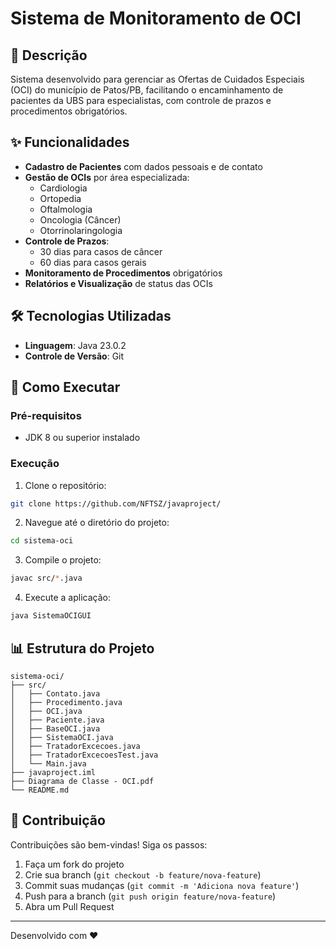# Sistema de Monitoramento de OCI 

## 📝 Descrição

Sistema desenvolvido para gerenciar as Ofertas de Cuidados Especiais (OCI) do município de Patos/PB, facilitando o encaminhamento de pacientes da UBS para especialistas, com controle de prazos e procedimentos obrigatórios.

## ✨ Funcionalidades

- **Cadastro de Pacientes** com dados pessoais e de contato
- **Gestão de OCIs** por área especializada:
  - Cardiologia
  - Ortopedia
  - Oftalmologia
  - Oncologia (Câncer)
  - Otorrinolaringologia
- **Controle de Prazos**:
  - 30 dias para casos de câncer
  - 60 dias para casos gerais
- **Monitoramento de Procedimentos** obrigatórios
- **Relatórios e Visualização** de status das OCIs

## 🛠️ Tecnologias Utilizadas

- **Linguagem**: Java 23.0.2
- **Controle de Versão**: Git

## 🚀 Como Executar

### Pré-requisitos

- JDK 8 ou superior instalado

### Execução

1. Clone o repositório:
```bash
git clone https://github.com/NFTSZ/javaproject/
```

2. Navegue até o diretório do projeto:
```bash
cd sistema-oci
```

3. Compile o projeto:
```bash
javac src/*.java
```

4. Execute a aplicação:
```bash
java SistemaOCIGUI
```

## 📊 Estrutura do Projeto

```
sistema-oci/
├── src/
│   ├── Contato.java         
│   ├── Procedimento.java    
│   ├── OCI.java              
│   ├── Paciente.java        
│   ├── BaseOCI.java         
│   ├── SistemaOCI.java
│   ├── TratadorExcecoes.java
│   ├── TratadorExcecoesTest.java     
│   └── Main.java
├── javaproject.iml
├── Diagrama de Classe - OCI.pdf
└── README.md
```

## 🤝 Contribuição

Contribuições são bem-vindas! Siga os passos:

1. Faça um fork do projeto
2. Crie sua branch (`git checkout -b feature/nova-feature`)
3. Commit suas mudanças (`git commit -m 'Adiciona nova feature'`)
4. Push para a branch (`git push origin feature/nova-feature`)
5. Abra um Pull Request

---

Desenvolvido com ❤️ 
